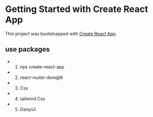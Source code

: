 # Getting Started with Create React App

This project was bootstrapped with [Create React App](https://github.com/facebook/create-react-app).

## use packages

* 1. npx create-react-app
* 2. react-router-dom@6
* 3. Css
* 4. tailwind Css
* 5. DaisyUi